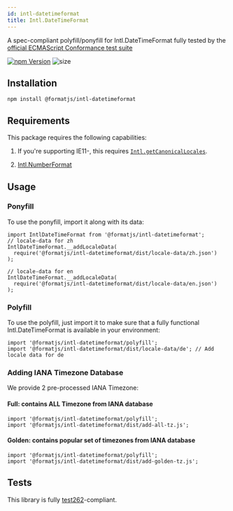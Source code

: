 ```yaml
---
id: intl-datetimeformat
title: Intl.DateTimeFormat
---
```


A spec-compliant polyfill/ponyfill for Intl.DateTimeFormat fully tested by the [official ECMAScript Conformance test suite](https://github.com/tc39/test262)

[![npm Version](https://img.shields.io/npm/v/@formatjs/intl-datetimeformat.svg?style=flat-square)](https://www.npmjs.org/package/@formatjs/intl-datetimeformat)
![size](https://badgen.net/bundlephobia/minzip/@formatjs/intl-datetimeformat)

## Installation

```
npm install @formatjs/intl-datetimeformat
```

## Requirements

This package requires the following capabilities:

1. If you're supporting IE11-, this requires [`Intl.getCanonicalLocales`](intl-getcanonicallocales.md).

2. [Intl.NumberFormat](https://developer.mozilla.org/en-US/docs/Web/JavaScript/Reference/Global_Objects/NumberFormat)

## Usage

### Ponyfill

To use the ponyfill, import it along with its data:

```tsx
import IntlDateTimeFormat from '@formatjs/intl-datetimeformat';
// locale-data for zh
IntlDateTimeFormat.__addLocaleData(
  require('@formatjs/intl-datetimeformat/dist/locale-data/zh.json')
);

// locale-data for en
IntlDateTimeFormat.__addLocaleData(
  require('@formatjs/intl-datetimeformat/dist/locale-data/en.json')
);
```

### Polyfill

To use the polyfill, just import it to make sure that a fully functional Intl.DateTimeFormat is available in your environment:

```tsx
import '@formatjs/intl-datetimeformat/polyfill';
import '@formatjs/intl-datetimeformat/dist/locale-data/de'; // Add locale data for de
```

### Adding IANA Timezone Database

We provide 2 pre-processed IANA Timezone:

#### Full: contains ALL Timezone from IANA database

```tsx
import '@formatjs/intl-datetimeformat/polyfill';
import '@formatjs/intl-datetimeformat/dist/add-all-tz.js';
```

#### Golden: contains popular set of timezones from IANA database

```tsx
import '@formatjs/intl-datetimeformat/polyfill';
import '@formatjs/intl-datetimeformat/dist/add-golden-tz.js';
```

## Tests

This library is fully [test262](https://github.com/tc39/test262/tree/master/test/intl402/DateTimeFormat)-compliant.
